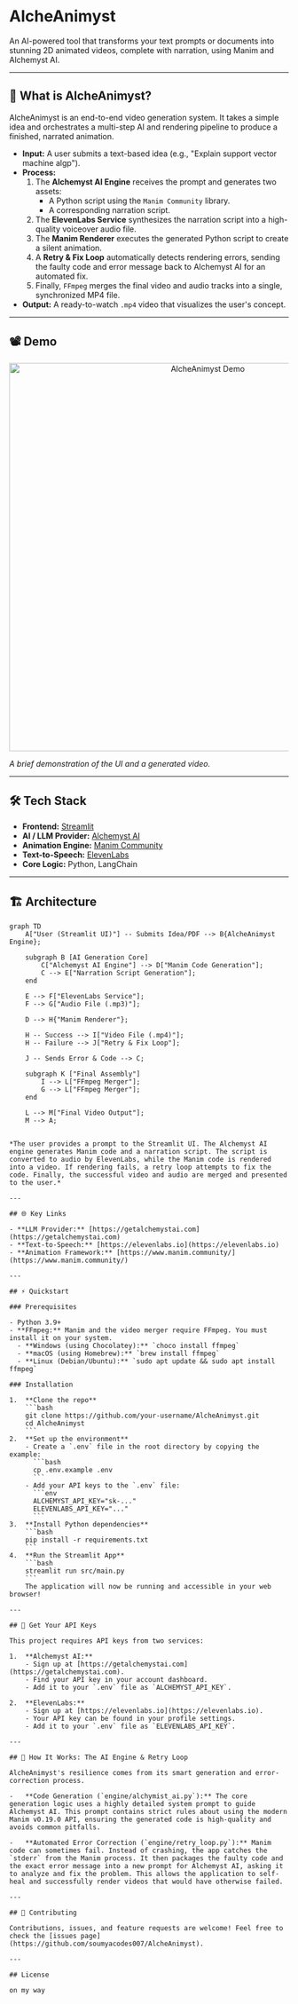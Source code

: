 #  AlcheAnimyst

An AI-powered tool that transforms your text prompts or documents into stunning 2D animated videos, complete with narration, using Manim and Alchemyst AI.

---

## 🚀 What is AlcheAnimyst?

AlcheAnimyst is an end-to-end video generation system. It takes a simple idea and orchestrates a multi-step AI and rendering pipeline to produce a finished, narrated animation.

- **Input:** A user submits a text-based idea (e.g., "Explain support vector machine algp").
- **Process:**
  1.  The **Alchemyst AI Engine** receives the prompt and generates two assets:
      - A Python script using the `Manim Community` library.
      - A corresponding narration script.
  2.  The **ElevenLabs Service** synthesizes the narration script into a high-quality voiceover audio file.
  3.  The **Manim Renderer** executes the generated Python script to create a silent animation.
  4.  A **Retry & Fix Loop** automatically detects rendering errors, sending the faulty code and error message back to Alchemyst AI for an automated fix.
  5.  Finally, `FFmpeg` merges the final video and audio tracks into a single, synchronized MP4 file.
- **Output:** A ready-to-watch `.mp4` video that visualizes the user's concept.

---

## 📽️ Demo

<p align="center">
  <!-- IMPORTANT: Replace this with a link to your own demo video or GIF! -->
  <img src="https://path-to-your/demo.gif" alt="AlcheAnimyst Demo" width="700">
</p>

*A brief demonstration of the UI and a generated video.*

---

## 🛠️ Tech Stack

- **Frontend:** [Streamlit](https://streamlit.io/)
- **AI / LLM Provider:** [Alchemyst AI](https://getalchemystai.com/)
- **Animation Engine:** [Manim Community](https://www.manim.community/)
- **Text-to-Speech:** [ElevenLabs](https://elevenlabs.io/)
- **Core Logic:** Python, LangChain

---

## 🏗️ Architecture



```mermaid
graph TD
    A["User (Streamlit UI)"] -- Submits Idea/PDF --> B{AlcheAnimyst Engine};
    
    subgraph B [AI Generation Core]
        C["Alchemyst AI Engine"] --> D["Manim Code Generation"];
        C --> E["Narration Script Generation"];
    end

    E --> F["ElevenLabs Service"];
    F --> G["Audio File (.mp3)"];

    D --> H{"Manim Renderer"};
    
    H -- Success --> I["Video File (.mp4)"];
    H -- Failure --> J["Retry & Fix Loop"];
    
    J -- Sends Error & Code --> C;
    
    subgraph K ["Final Assembly"]
        I --> L["FFmpeg Merger"];
        G --> L["FFmpeg Merger"];
    end

    L --> M["Final Video Output"];
    M --> A;


*The user provides a prompt to the Streamlit UI. The Alchemyst AI engine generates Manim code and a narration script. The script is converted to audio by ElevenLabs, while the Manim code is rendered into a video. If rendering fails, a retry loop attempts to fix the code. Finally, the successful video and audio are merged and presented to the user.*

---

## 🌐 Key Links

- **LLM Provider:** [https://getalchemystai.com](https://getalchemystai.com)
- **Text-to-Speech:** [https://elevenlabs.io](https://elevenlabs.io)
- **Animation Framework:** [https://www.manim.community/](https://www.manim.community/)

---

## ⚡ Quickstart

### Prerequisites

- Python 3.9+
- **FFmpeg:** Manim and the video merger require FFmpeg. You must install it on your system.
  - **Windows (using Chocolatey):** `choco install ffmpeg`
  - **macOS (using Homebrew):** `brew install ffmpeg`
  - **Linux (Debian/Ubuntu):** `sudo apt update && sudo apt install ffmpeg`

### Installation

1.  **Clone the repo**
    ```bash
    git clone https://github.com/your-username/AlcheAnimyst.git
    cd AlcheAnimyst
    ```
2.  **Set up the environment**
    - Create a `.env` file in the root directory by copying the example:
      ```bash
      cp .env.example .env
      ```
    - Add your API keys to the `.env` file:
      ```env
      ALCHEMYST_API_KEY="sk-..."
      ELEVENLABS_API_KEY="..."
      ```
3.  **Install Python dependencies**
    ```bash
    pip install -r requirements.txt
    ```
4.  **Run the Streamlit App**
    ```bash
    streamlit run src/main.py
    ```
    The application will now be running and accessible in your web browser!

---

## 🔑 Get Your API Keys

This project requires API keys from two services:

1.  **Alchemyst AI:**
    - Sign up at [https://getalchemystai.com](https://getalchemystai.com).
    - Find your API key in your account dashboard.
    - Add it to your `.env` file as `ALCHEMYST_API_KEY`.

2.  **ElevenLabs:**
    - Sign up at [https://elevenlabs.io](https://elevenlabs.io).
    - Your API key can be found in your profile settings.
    - Add it to your `.env` file as `ELEVENLABS_API_KEY`.

---

## 🤖 How It Works: The AI Engine & Retry Loop

AlcheAnimyst's resilience comes from its smart generation and error-correction process.

-   **Code Generation (`engine/alchymist_ai.py`):** The core generation logic uses a highly detailed system prompt to guide Alchemyst AI. This prompt contains strict rules about using the modern Manim v0.19.0 API, ensuring the generated code is high-quality and avoids common pitfalls.

-   **Automated Error Correction (`engine/retry_loop.py`):** Manim code can sometimes fail. Instead of crashing, the app catches the `stderr` from the Manim process. It then packages the faulty code and the exact error message into a new prompt for Alchemyst AI, asking it to analyze and fix the problem. This allows the application to self-heal and successfully render videos that would have otherwise failed.

---

## 👥 Contributing

Contributions, issues, and feature requests are welcome! Feel free to check the [issues page](https://github.com/soumyacodes007/AlcheAnimyst).

---

## License

on my way 

